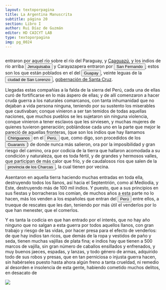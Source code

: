 ```yaml
---
layout: textoporpagina
title: La Argentina Manuscrita
subtitle: página 20
section: Libro I
author: Rui Díaz de Guzmán
editor: HD CAICYT LAB
type: textoporpagina
img: pg_0024
---
```


<div class="row">
    <div class="column">

<p>entraron por aquel río sobre el río del Paraguay, y <a href="https://recogito.pelagios.org/document/wzqxhk0h3vpikm/part/1/edit#4486cf54-de9c-47e9-b048-ce8d616d048d" target="_blank">Caaguazú</a>, y los indios de río arriba <button class="balloon" data-balloon-pos="up" data-balloon-length="large" data-balloon="Tieffemberg anota &quot;Jeruquizava&quot;, en Díaz de Guzmán, Ruy, Argentina. Historia del Descubrimiento y Conquista del Río de la Plata, Buenos Aires, Editorial de la Facultad de Filosofía y Letras, 2012, p. 97. Edición de Silvia Tieffemberg.">Jeruquisaba</button> y Carayazapera entraron por <button class="balloon" data-balloon-pos="up" data-balloon-length="large" data-balloon="Un puerto ubicado sobre la orilla oriental del Paraguay, algo más al norte que el Cerro Pan de Azúcar.">San Fernando</button>; estos son los que están poblados en el del <button class="balloon" data-balloon-pos="up" data-balloon-length="large" data-balloon="Es el río Guapay o Grande.">Guapay</button>, veinte leguas de la <a href="https://recogito.pelagios.org/document/wzqxhk0h3vpikm/part/1/edit#b970e842-62f1-41cc-a01b-9f0eefd0d56e" target="_blank"><button class="balloon" data-balloon-pos="up" data-balloon-length="large" data-balloon="El pueblo de San Lorenzo el Real de la Frontera o de la Barranca, fundado originalmente en 1590, conoció numerosos traslados. Inicialmente, se hallaba sobre las orillas del río Guapaí; en 1595 sería trasladada a los llanos del Grigotá (orillas del arroyo Sutó), cerca del primer asentamiento de Santa Cruz de la Sierra.">ciudad de San Lorenzo</button></a>, <a href="https://recogito.pelagios.org/document/wzqxhk0h3vpikm/part/1/edit#cc315d2b-b0f4-4fc9-97a9-b6ed48baf87d" target="_blank">gobernación de Santa Cruz</a>.</p> <p>Llegadas estas compañías a la falda de la sierra del Perú, cada una de ellas curó de fortificarse en lo más áspero de ellas; y de allí comenzaron a hacer cruda guerra a los naturales comarcanos, con tanta inhumanidad que no dejaban a vida persona ninguna, teniendo   por su sustento los miserables que cautivaban; conque vinieron a ser tan temidos de todas aquellas naciones, que muchos pueblos se les sujetaron sin ninguna violencia, conque vinieron a tener esclavos que les sirviesen, y muchas mujeres de quienes tuvieron generación; poblándose cada uno en la parte que mejor le pareció de aquellas fronteras, (que son los indios que hay llamamos <button class="balloon" data-balloon-pos="up" data-balloon-length="large" data-balloon="Los chiriguanos componían la parcialidad más occidental de los guaraníes, asentados en actual territorio boliviano sobre los contrafuertes andinos. Ruy Díaz dirigió varias campañas en su contra.">Chiriguanos</button> en el <a href="https://recogito.pelagios.org/document/wzqxhk0h3vpikm/part/1/edit#e04a3ef1-814a-44a4-a903-d50480cd3116" target="_blank"><button class="balloon" data-balloon-pos="up" data-balloon-length="large" data-balloon="Entendido como virreinato del Perú.">Perú,</button></a> que, como digo, son procedidos de los <button class="balloon" data-balloon-pos="up" data-balloon-length="large" data-balloon="Refiere a los guaraníes o avá, según su autodenominación (que significa &quot;ser humano&quot;), se extendían, divididos en distintas parcialidades, entre la costa brasileña y los contrafuertes andinos, teniendo además asentamientos en las islasdel Río Paraná y del delta del Río de la Plata. Cultivadores selvícolas, producían regulamente excedentes agrícolas que serían indispensables para el avance de la conquista española en el región.">Guaranís</button>) de donde nunca más salieron, ora por la imposibilidad y gran riesgo del camino, ora por codicia de la tierra que hallaron acomodada a su condición y naturaleza, que es toda fértil, y de grandes y hermosos valles, que participan de más calor que frío, y de caudalosos ríos que salen de la <a href="https://recogito.pelagios.org/document/wzqxhk0h3vpikm/part/1/edit#88eda077-3bf4-4833-a1b0-205310ebede2" target="_blank"><button class="balloon" data-balloon-pos="up" data-balloon-length="large" data-balloon="Provincia de Charcas, que obtuvo su nombre de la etnia nativa de la región.">provincia de los Charcas</button></a>, la cual tienen por vecina.</p> <p>Asentaron en aquella tierra haciendo muchas entradas en toda ella, destruyendo todos los llanos, así hacia el Septentrión, como al Mediodía, y Este, destruyendo más de 100 mil indios. Y puesto, que a sus principios en sus fiestas y borracheras los comían, de muchos años a esta parte no lo hacen, más los venden a los españoles que entran del <a href="https://recogito.pelagios.org/document/wzqxhk0h3vpikm/part/1/edit#ce330a78-91f9-404f-b722-fae1ea1bdb8b" target="_blank"><button class="balloon" data-balloon-pos="up" data-balloon-length="large" data-balloon="Refiere al virreinato del Perú.">Perú</button></a> entre ellos, a trueque de rescates que les dan, teniendo por más útil el venderlos por lo que han menester, que el comerlos.</p> <p>Y es tanta la codicia en que han entrado por el interés, que no hay año ninguno que no salgan a esta guerra por todos aquellos llanos, con gran trabajo y riesgo de las vidas, por hacer presa para el efecto de venderlos: de que hay indios tan ricos, que demás de la ropa y vestidos de paño y seda, tienen muchas vajillas de plata fina; e indios hay que tienen a 500 marcos de vajilla, sin gran número de caballos ensillados y enfrenados, y muy buenos jaeces, espadas, y lanzas, y todo género de armas, adquirido todo de sus robos y presas, que en tan perniciosa o injusta guerra hacen, sin habérseles puesto hasta ahora algún freno a tanta crueldad, ni remedio al desorden e insolencia de esta gente, habiendo cometido muchos delitos, en desacato de</p>     </div>

<div class="column">
<a href="{{site.baseurl}}/assets/img/argentina_manuscrita/{{page.img}}.jpg"><img src="{{site.baseurl}}/assets/img/argentina_manuscrita/{{page.img}}.jpg"></a>
</div>
</div>